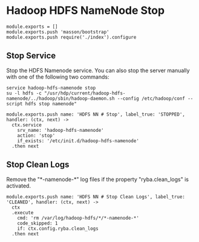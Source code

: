 
# Hadoop HDFS NameNode Stop

    module.exports = []
    module.exports.push 'masson/bootstrap'
    module.exports.push require('./index').configure

## Stop Service

Stop the HDFS Namenode service. You can also stop the server manually with one of
the following two commands:

```
service hadoop-hdfs-namenode stop
su -l hdfs -c "/usr/hdp/current/hadoop-hdfs-namenode/../hadoop/sbin/hadoop-daemon.sh --config /etc/hadoop/conf --script hdfs stop namenode"
```

    module.exports.push name: 'HDFS NN # Stop', label_true: 'STOPPED', handler: (ctx, next) ->
      ctx.service
        srv_name: 'hadoop-hdfs-namenode'
        action: 'stop'
        if_exists: '/etc/init.d/hadoop-hdfs-namenode'
      .then next

## Stop Clean Logs

Remove the "\*-namenode-\*" log files if the property "ryba.clean_logs" is
activated.

    module.exports.push name: 'HDFS NN # Stop Clean Logs', label_true: 'CLEANED', handler: (ctx, next) ->
      ctx
      .execute
        cmd: 'rm /var/log/hadoop-hdfs/*/*-namenode-*'
        code_skipped: 1
        if: ctx.config.ryba.clean_logs
      .then next

